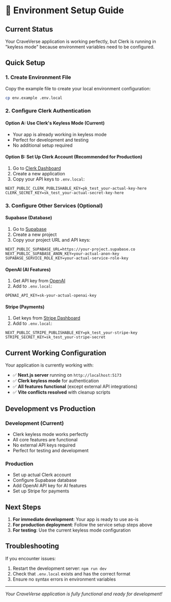 # 🔧 Environment Setup Guide

## Current Status
Your CraveVerse application is working perfectly, but Clerk is running in "keyless mode" because environment variables need to be configured.

## Quick Setup

### 1. Create Environment File
Copy the example file to create your local environment configuration:

```bash
cp env.example .env.local
```

### 2. Configure Clerk Authentication

#### Option A: Use Clerk's Keyless Mode (Current)
- Your app is already working in keyless mode
- Perfect for development and testing
- No additional setup required

#### Option B: Set Up Clerk Account (Recommended for Production)
1. Go to [Clerk Dashboard](https://dashboard.clerk.com)
2. Create a new application
3. Copy your API keys to `.env.local`:

```env
NEXT_PUBLIC_CLERK_PUBLISHABLE_KEY=pk_test_your-actual-key-here
CLERK_SECRET_KEY=sk_test_your-actual-secret-key-here
```

### 3. Configure Other Services (Optional)

#### Supabase (Database)
1. Go to [Supabase](https://supabase.com)
2. Create a new project
3. Copy your project URL and API keys:

```env
NEXT_PUBLIC_SUPABASE_URL=https://your-project.supabase.co
NEXT_PUBLIC_SUPABASE_ANON_KEY=your-actual-anon-key
SUPABASE_SERVICE_ROLE_KEY=your-actual-service-role-key
```

#### OpenAI (AI Features)
1. Get API key from [OpenAI](https://platform.openai.com)
2. Add to `.env.local`:

```env
OPENAI_API_KEY=sk-your-actual-openai-key
```

#### Stripe (Payments)
1. Get keys from [Stripe Dashboard](https://dashboard.stripe.com)
2. Add to `.env.local`:

```env
NEXT_PUBLIC_STRIPE_PUBLISHABLE_KEY=pk_test_your-stripe-key
STRIPE_SECRET_KEY=sk_test_your-stripe-secret
```

## Current Working Configuration

Your application is currently working with:
- ✅ **Next.js server** running on `http://localhost:5173`
- ✅ **Clerk keyless mode** for authentication
- ✅ **All features functional** (except external API integrations)
- ✅ **Vite conflicts resolved** with cleanup scripts

## Development vs Production

### Development (Current)
- Clerk keyless mode works perfectly
- All core features are functional
- No external API keys required
- Perfect for testing and development

### Production
- Set up actual Clerk account
- Configure Supabase database
- Add OpenAI API key for AI features
- Set up Stripe for payments

## Next Steps

1. **For immediate development**: Your app is ready to use as-is
2. **For production deployment**: Follow the service setup steps above
3. **For testing**: Use the current keyless mode configuration

## Troubleshooting

If you encounter issues:
1. Restart the development server: `npm run dev`
2. Check that `.env.local` exists and has the correct format
3. Ensure no syntax errors in environment variables

---
*Your CraveVerse application is fully functional and ready for development!*

